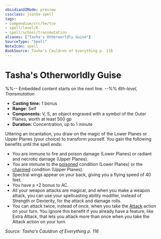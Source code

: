 ```yaml
---
obsidianUIMode: preview
cssclass: json5e-spell
tags:
- compendium/src/5e/tce
- spell/level/6
- spell/school/transmutation
aliases: ["Tasha's Otherworldly Guise"]
SourceType: "Spell"
NoteIcon: spell
BookSource: Tasha's Cauldron of Everything p. 116
---
```

# Tasha's Otherworldly Guise
%%-- Embedded content starts on the next line. --%%
*6th-level, Transmutation*  

- **Casting time:** 1 bonus
- **Range:** Self
- **Components:** V, S, an object engraved with a symbol of the Outer Planes, worth at least 500 gp
- **Duration:** Concentration, up to 1 minute

Uttering an incantation, you draw on the magic of the Lower Planes or Upper Planes (your choice) to transform yourself. You gain the following benefits until the spell ends:

- You are immune to fire and poison damage (Lower Planes) or radiant and necrotic damage (Upper Planes).  
- You are immune to the [poisoned](/2-Mechanics/CLI/rules/conditions.md#poisoned) condition (Lower Planes) or the [charmed](/2-Mechanics/CLI/rules/conditions.md#charmed) condition (Upper Planes).  
- Spectral wings appear on your back, giving you a flying speed of 40 feet.  
- You have a +2 bonus to AC.  
- All your weapon attacks are magical, and when you make a weapon attack, you can use your spellcasting ability modifier, instead of Strength or Dexterity, for the attack and damage rolls.  
- You can attack twice, instead of once, when you take the [Attack](/2-Mechanics/CLI/rules/actions.md#Attack) action on your turn. You ignore this benefit if you already have a feature, like Extra Attack, that lets you attack more than once when you take the Attack action on your turn.  

*Source: Tasha's Cauldron of Everything p. 116*